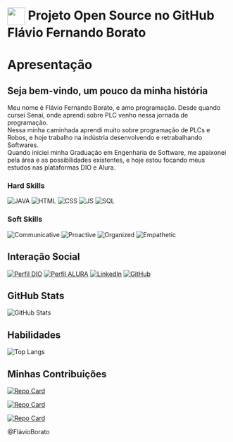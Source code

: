 <h1>
     <img align="center" width="40px" src="https://stileex.xyz/wp-content/uploads/2019/07/diferencia-programa-ordenador-software-ordenator-1-450x302.jpg">
    <span>Projeto Open Source no GitHub Flávio Fernando Borato </span>
</h1>

<div>
    <h1>Apresentação</h1>  
    <h2> Seja bem-vindo, um pouco da minha história</h2> 
    <p>
        Meu nome é Flávio Fernando Borato, e amo programação. Desde quando cursei Senai, onde aprendi sobre PLC venho nessa jornada de programação. </br> 
        Nessa minha caminhada aprendi muito sobre programação de PLCs e Robos, e hoje trabalho na indústria desenvolvendo e retrabalhando Softwares. </br> 
        Quando iniciei minha Graduação em Engenharia de Software, me apaixonei pela área e as possibilidades existentes, e hoje estou focando meus estudos nas plataformas DIO e Alura.
</p> 
</div>

### Hard Skills

![JAVA](https://img.shields.io/badge/JAVA-orange)
![HTML](https://img.shields.io/badge/HTML-red)
![CSS](https://img.shields.io/badge/CSS-blue)
![JS](https://img.shields.io/badge/JavaScript-yellow)
![SQL](https://img.shields.io/badge/SQL-orange)

### Soft Skills
![Communicative](https://img.shields.io/badge/Communicative-red)
![Proactive](https://img.shields.io/badge/Proactive-blue)
![Organized](https://img.shields.io/badge/Organized-red)
![Empathetic](https://img.shields.io/badge/Empathetic-blue)

## Interação Social
[![Perfil DIO](https://img.shields.io/badge/-Meu%20Perfil%20na%20DIO-30A3DC?style=for-the-badge)](https://www.dio.me/users/toraxicobato)
[![Perfil ALURA](https://img.shields.io/badge/-Vitrine%20Dev%20ALURA-30A3DC?style=for-the-badge)](https://cursos.alura.com.br/vitrinedev/toraxico)
[![LinkedIn](https://img.shields.io/badge/LinkedIn-000?style=for-the-badge&logo=linkedin&logoColor=0E76A8)](https://br.linkedin.com/in/flavio-borato)
[![GitHub](https://img.shields.io/badge/GitHub-000?style=for-the-badge&logo=github&logoColor=30A3DC)](https://github.com/flavioborato)

## GitHub Stats
![GitHub Stats](https://github-readme-stats.vercel.app/api?username=flavioborato&theme=transparent&bg_color=000&border_color=30A3DC&show_icons=true&icon_color=30A3DC&title_color=E94D5F&text_color=FFF)

## Habilidades
![Top Langs](https://github-readme-stats-git-masterrstaa-rickstaa.vercel.app/api/top-langs/?username=flavioborato&bg_color=000&border_color=30A3DC&title_color=E94D5F&text_color=FFF)

## Minhas Contribuições
[![Repo Card](https://github-readme-stats.vercel.app/api/pin/?username=flavioborato&repo=Desenvolvimento-Web-1&bg_color=000&border_color=30A3DC&show_icons=true&icon_color=30A3DC&title_color=E94D5F&text_color=FFF)](https://github.com/flavioborato/Desenvolvimento-Web-1) 

[![Repo Card](https://github-readme-stats.vercel.app/api/pin/?username=flavioborato&repo=Back-End-Java&bg_color=000&border_color=30A3DC&show_icons=true&icon_color=30A3DC&title_color=E94D5F&text_color=FFF)](https://github.com/flavioborato/Back-End-Java)

[![Repo Card](https://github-readme-stats.vercel.app/api/pin/?username=flavioborato&repo=CalculoInvestimento&bg_color=000&border_color=30A3DC&show_icons=true&icon_color=30A3DC&title_color=E94D5F&text_color=FFF)](https://github.com/flavioborato/CalculoInvestimento)

<div>
    
<footer> @FlávioBorato </footer>
    
</div>

